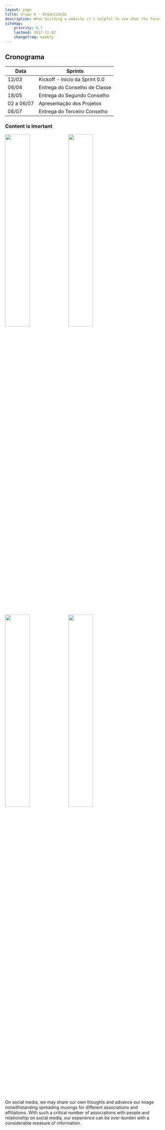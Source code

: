 ```yaml
---
layout: page
title: Grupo A - Organização
description: When building a website it's helpful to see what the focus of your site is. This page is an example of how to show a website's focus.
sitemap:
    priority: 0.7
    lastmod: 2017-11-02
    changefreq: weekly
---
```

<h2>Cronograma</h2>
<div class="table-wrapper">
		<table class="alt">
			<thead>
				<tr>
					<th>Data</th>
					<th>Sprints</th>
				</tr>
			</thead>
			<tbody>
				<tr>
					<td>12/03</td>
					<td>Kickoff - Inicio da Sprint 0.0</td>
				</tr>
				<tr>
					<td>06/04</td>
					<td>Entrega do Conselho de Classe</td>
				</tr>
				<tr>
					<td>18/05</td>
					<td>Entrega do Segundo Conselho</td>
				</tr>
				<tr>
					<td>02 a 06/07</td>
					<td>Apresentação dos Projetos</td>
				</tr>
				<tr>
					<td>06/07</td>
					<td>Entrega do Terceiro Conselho </td>
				</tr>
			</tbody>
		</table>
	</div>
    
### Content is Imortant
<div class="box">
	<img width="40%" height="auto" src="{{ "/images/git.png" | absolute_url }}" alt="" />
	<img width="40%" height="auto" src="{{ "/images/googledrive.png" | absolute_url }}" alt="" />
  	<img width="40%" height="auto" src="{{ "/images/slack.png" | absolute_url }}" alt="" />
  	<img width="40%" height="auto" src="{{ "/images/trello.png" | absolute_url }}" alt="" />

</div>

On social media, we may share our own thoughts and advance our image notwithstanding spreading musings for different associations and affiliations. With such a critical number of associations with people and relationship on social media, our experience can be over-burden with a considerable measure of information.
